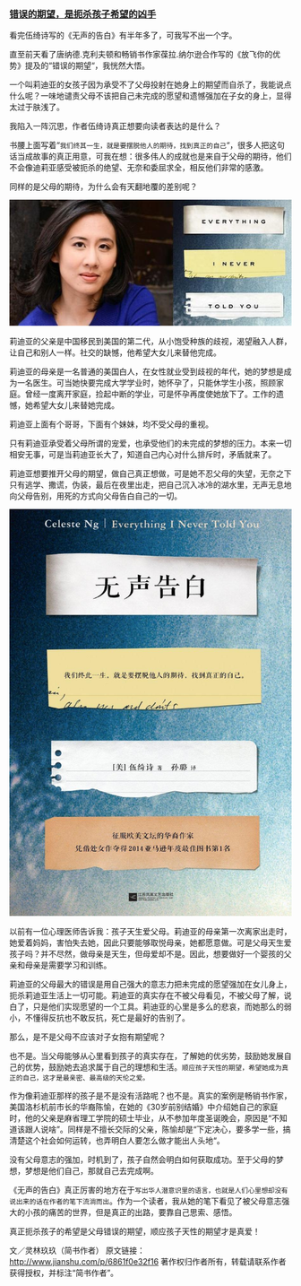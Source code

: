 ### [错误的期望，是扼杀孩子希望的凶手](http://www.jianshu.com/p/6861f0e32f16)

看完伍绮诗写的《无声的告白》有半年多了，可我写不出一个字。

直至前天看了唐纳德.克利夫顿和畅销书作家葆拉.纳尔逊合作写的《放飞你的优势》提及的“错误的期望“，我恍然大悟。

一个叫莉迪亚的女孩子因为承受不了父母投射在她身上的期望而自杀了，我能说点什么呢？一味地谴责父母不该把自己未完成的愿望和遗憾强加在子女的身上，显得太过于肤浅了。

我陷入一阵沉思，作者伍绮诗真正想要向读者表达的是什么？

书腰上面写着“`我们终其一生，就是要摆脱他人的期待，找到真正的自己`“，很多人把这句话当成故事的真正用意，可我在想：很多伟人的成就也是来自于父母的期待，他们不会像迪莉亚感受被扼杀的绝望、无奈和委屈求全，相反他们非常的感激。

同样的是父母的期待，为什么会有天翻地覆的差别呢？

![](img/错误的期望，是扼杀孩子希望的凶手.jpg)

莉迪亚的父亲是中国移民到美国的第二代，从小饱受种族的歧视，渴望融入人群，让自己和别人一样。社交的缺憾，他希望大女儿来替他完成。

莉迪亚的母亲是一名普通的美国白人，在女性就业受到歧视的年代，她的梦想是成为一名医生。可当她快要完成大学学业时，她怀孕了，只能休学生小孩，照顾家庭。曾经一度离开家庭，捡起中断的学业，可是怀孕再度使她放下了。工作的遗憾，她希望大女儿来替她完成。

莉迪亚上面有个哥哥，下面有个妹妹，均不受父母的重视。

只有莉迪亚承受着父母所谓的宠爱，也承受他们的未完成的梦想的压力。本来一切相安无事，可是当莉迪亚长大了，知道自己内心对什么排斥时，矛盾就来了。

莉迪亚想要推开父母的期望，做自己真正想做，可是她不忍父母的失望，无奈之下只有逃学、撒谎，伪装，最后在夜里出走，把自己沉入冰冷的湖水里，无声无息地向父母告别，用死的方式向父母告白自己的一切。

![](img/错误的期望，是扼杀孩子希望的凶手2.jpg)

以前有一位心理医师告诉我：孩子天生爱父母。莉迪亚的母亲第一次离家出走时，她爱着妈妈，害怕失去她，因此只要能够取悦母亲，她都愿意做。可是父母天生爱孩子吗？并不尽然，做母亲是天生，但母爱却不是。因此，想要做好一个婴孩的父亲和母亲是需要学习和训练。

莉迪亚的父母最大的错误是用自己强大的意志力把未完成的愿望强加在女儿身上，扼杀莉迪亚生活上一切可能。莉迪亚的真实存在不被父母看见，不被父母了解，说白了，只是他们实现愿望的一个工具。莉迪亚的心里是多么的悲哀，而她那么的弱小，不懂得反抗也不敢反抗，死亡是最好的告别了。

那么，是不是父母不应该对子女抱有期望呢？

也不是。当父母能够从心里看到孩子的真实存在，了解她的优劣势，鼓励她发展自己的优势，鼓励她去追求属于自己的理想和生活。`顺应孩子天性的期望，希望她成为真正的自己，这才是最亲密、最高级的天伦之爱。`

作为像莉迪亚那样的孩子是不是没有活路呢？也不是。真实的案例是畅销书作家，美国洛杉机前市长的华裔陈愉，在她的《30岁前别结婚》中介绍她自己的家庭时，他的父亲是麻省理工学院的硕士毕业，从不参加年度圣诞晚会，原因是“不知道该跟人说啥”。同样是不擅长交际的父亲，陈愉却是“下定决心，要多学一些，搞清楚这个社会如何运转，也弄明白人要怎么做才能出人头地“。

没有父母意志的强加，时机到了，孩子自然会明白如何获取成功。至于父母的梦想，梦想是他们自己，那就自己去完成啊。

《无声的告白》真正厉害的地方在于`写出华人潜意识里的语言，也就是人们心里想却没有说出来的话在作者的笔下流淌而出`。作为一个读者，我从她的笔下看见了被父母意志强大的小孩的痛苦的世界，但是真正的出路，要靠自己思索、感悟。

真正扼杀孩子的希望是父母错误的期望，顺应孩子天性的期望才是真爱！

文／灵林玖玖（简书作者）
原文链接：http://www.jianshu.com/p/6861f0e32f16
著作权归作者所有，转载请联系作者获得授权，并标注“简书作者”。
